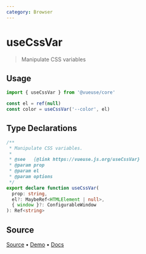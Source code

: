 ```yaml
---
category: Browser
---
```


# useCssVar

> Manipulate CSS variables

## Usage

```js
import { useCssVar } from '@vueuse/core'

const el = ref(null)
const color = useCssVar('--color', el)
```


<!--FOOTER_STARTS-->
## Type Declarations

```typescript
/**
 * Manipulate CSS variables.
 *
 * @see   {@link https://vueuse.js.org/useCssVar}
 * @param prop
 * @param el
 * @param options
 */
export declare function useCssVar(
  prop: string,
  el?: MaybeRef<HTMLElement | null>,
  { window }?: ConfigurableWindow
): Ref<string>
```

## Source

[Source](https://github.com/antfu/vueuse/blob/master/packages/core/useCssVar/index.ts) • [Demo](https://github.com/antfu/vueuse/blob/master/packages/core/useCssVar/demo.vue) • [Docs](https://github.com/antfu/vueuse/blob/master/packages/core/useCssVar/index.md)


<!--FOOTER_ENDS-->